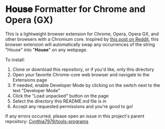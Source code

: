 # 𝐇𝐨𝐮𝐬𝐞 Formatter for Chrome and Opera (GX)

This is a lightweight browser extension for Chrome, Opera, Opera GX, and other browsers with a Chromium core.
Inspired by [this post on Reddit](https://www.reddit.com/r/houseofleaves/comments/jjlhjb/references_to_𝐇𝐨𝐮𝐬𝐞_of_leaves_in_pop_culture/), this browser extension will automatically swap any occurrences of
the string "House" into "𝐇𝐨𝐮𝐬𝐞" on any webpage.

To install:

1. Clone or download this repository, or if you'd like, only this directory
2. Open your favorite Chrome-core web browser and navigate to the Extensions page
3. If needed, enable Developer Mode by clicking on the switch next to the text "Developer Mode"
4. Click the "Load unpacked" button on the page
5. Select the directory this README.md file is in
6. Accept any requested permissions and you're good to go!

If any errors occurred, please open an issue in this project's parent repository: [Cynthia7979/tools-programs](https://github.com/cynthia7979/tools-programs)
